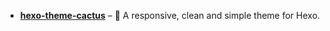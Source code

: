 -   **[hexo-theme-cactus](https://github.com/probberechts/hexo-theme-cactus)** – 🌵 A responsive, clean and simple theme for Hexo.
